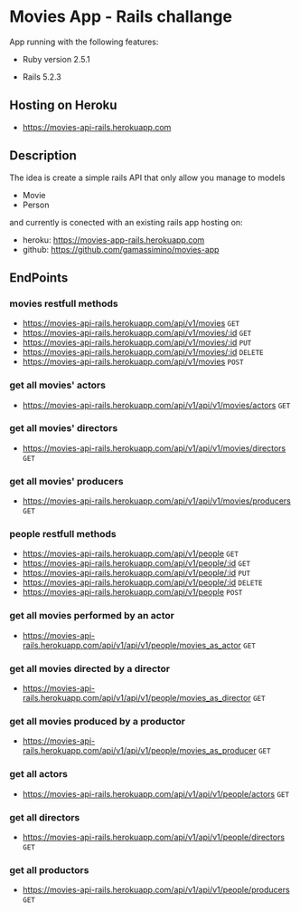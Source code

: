 # Movies App - Rails challange

App running with the following features:

* Ruby version 2.5.1

* Rails 5.2.3


## Hosting on Heroku

* https://movies-api-rails.herokuapp.com

## Description

The idea is create a simple rails API that only allow you manage to models

* Movie
* Person

and currently is conected with an existing rails app hosting on:
* heroku: https://movies-app-rails.herokuapp.com
* github: https://github.com/gamassimino/movies-app

## EndPoints

### movies restfull methods
* https://movies-api-rails.herokuapp.com/api/v1/movies `GET`
* https://movies-api-rails.herokuapp.com/api/v1/movies/:id `GET`
* https://movies-api-rails.herokuapp.com/api/v1/movies/:id `PUT`
* https://movies-api-rails.herokuapp.com/api/v1/movies/:id `DELETE`
* https://movies-api-rails.herokuapp.com/api/v1/movies `POST`

### get all movies' actors
* https://movies-api-rails.herokuapp.com/api/v1/api/v1/movies/actors `GET`

### get all movies' directors
* https://movies-api-rails.herokuapp.com/api/v1/api/v1/movies/directors `GET`

### get all movies' producers
* https://movies-api-rails.herokuapp.com/api/v1/api/v1/movies/producers `GET`

### people restfull methods
* https://movies-api-rails.herokuapp.com/api/v1/people `GET`
* https://movies-api-rails.herokuapp.com/api/v1/people/:id `GET`
* https://movies-api-rails.herokuapp.com/api/v1/people/:id `PUT`
* https://movies-api-rails.herokuapp.com/api/v1/people/:id `DELETE`
* https://movies-api-rails.herokuapp.com/api/v1/people `POST`

### get all movies performed by an actor
* https://movies-api-rails.herokuapp.com/api/v1/api/v1/people/movies_as_actor `GET`

### get all movies directed by a director
* https://movies-api-rails.herokuapp.com/api/v1/api/v1/people/movies_as_director `GET`

### get all movies produced by a productor
* https://movies-api-rails.herokuapp.com/api/v1/api/v1/people/movies_as_producer `GET`

### get all actors
* https://movies-api-rails.herokuapp.com/api/v1/api/v1/people/actors `GET`

### get all directors
* https://movies-api-rails.herokuapp.com/api/v1/api/v1/people/directors `GET`

### get all productors
* https://movies-api-rails.herokuapp.com/api/v1/api/v1/people/producers `GET`
